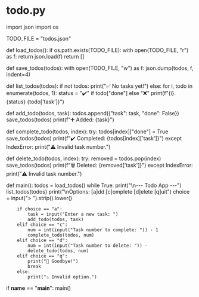 # todo.py
import json
import os

TODO_FILE = "todos.json"

def load_todos():
    if os.path.exists(TODO_FILE):
        with open(TODO_FILE, "r") as f:
            return json.load(f)
    return []

def save_todos(todos):
    with open(TODO_FILE, "w") as f:
        json.dump(todos, f, indent=4)

def list_todos(todos):
    if not todos:
        print("✅ No tasks yet!")
    else:
        for i, todo in enumerate(todos, 1):
            status = "✔️" if todo["done"] else "❌"
            print(f"{i}. {status} {todo['task']}")

def add_todo(todos, task):
    todos.append({"task": task, "done": False})
    save_todos(todos)
    print(f"➕ Added: {task}")

def complete_todo(todos, index):
    try:
        todos[index]["done"] = True
        save_todos(todos)
        print(f"✔️ Completed: {todos[index]['task']}")
    except IndexError:
        print("⚠️ Invalid task number.")

def delete_todo(todos, index):
    try:
        removed = todos.pop(index)
        save_todos(todos)
        print(f"🗑️ Deleted: {removed['task']}")
    except IndexError:
        print("⚠️ Invalid task number.")

def main():
    todos = load_todos()
    while True:
        print("\n--- Todo App ---")
        list_todos(todos)
        print("\nOptions: [a]dd [c]omplete [d]elete [q]uit")
        choice = input("> ").strip().lower()

        if choice == "a":
            task = input("Enter a new task: ")
            add_todo(todos, task)
        elif choice == "c":
            num = int(input("Task number to complete: ")) - 1
            complete_todo(todos, num)
        elif choice == "d":
            num = int(input("Task number to delete: ")) - 
            delete_todo(todos, num)
        elif choice == "q":
            print("👋 Goodbye!")
            break
        else:
            print("⚠️ Invalid option.")

if __name__ == "__main__":
    main()

